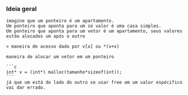 ### Ideia geral

    imagine que um ponteiro é um apartamento.
    Um ponteiro que aponta para um só valor é uma casa simples.
    Um ponteiro que aponta para um vetor é um apartamento, seus valores estão alocados um após o outro
    
    > maneira de acesso dado por v[x] ou *(v+x)
    
    maneira de alocar um vetor em um ponteiro
    
    ```c
    int* v = (int*) malloc(tamanho*sizeof(int));
    ```
    já que um está do lado do outro se usar free em um valor espécifico vai dar errado.
    
